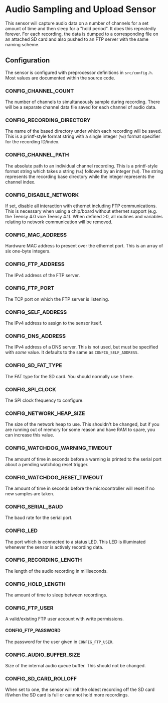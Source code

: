 # Audio Sampling and Upload Sensor

This sensor will capture audio data on a number of channels for a set amount
of time and then sleep for a "hold period". It does this repeatedly forever.
For each recording, the data is dumped to a corresponding file on an attached
SD card and also pushed to an FTP server with the same naming scheme.

## Configuration

The sensor is configured with preprocessor definitions in `src/config.h`. Most
values are documented within the source code.

### CONFIG_CHANNEL_COUNT

The number of channels to simultaneously sample during recording. There will be
a separate channel data file saved for each channel of audio data.

### CONFIG_RECORDING_DIRECTORY

The name of the based directory under which each recording will be saved. This
is a printf-style format string with a single integer (`%d`) format specifier
for the recording ID/index.

### CONFIG_CHANNEL_PATH

The absolute path to an individual channel recording. This is a printf-style
format string which takes a string (`%s`) followed by an integer (`%d`). The
string represents the recording base directory while the integer represents
the channel index.

### CONFIG_DISABLE_NETWORK

If set, disable all interaction with ethernet including FTP communications.
This is necessary when using a chip/board without ethernet support (e.g. the
Teensy 4.0 vice Teensy 4.1). When defined >0, all routines and variables
relating to network communication will be removed.

### CONFIG_MAC_ADDRESS

Hardware MAC address to present over the ethernet port. This is an array of
six one-byte integers.

### CONFIG_FTP_ADDRESS

The IPv4 address of the FTP server.

### CONFIG_FTP_PORT

The TCP port on which the FTP server is listening.

### CONFIG_SELF_ADDRESS

The IPv4 address to assign to the sensor itself.

### CONFIG_DNS_ADDRESS

The IPv4 address of a DNS server. This is not used, but must be specified
with *some* value. It defaults to the same as `CONFIG_SELF_ADDRESS`.

### CONFIG_SD_FAT_TYPE

The FAT type for the SD card. You should normally use `3` here.

### CONFIG_SPI_CLOCK

The SPI clock frequency to configure.

### CONFIG_NETWORK_HEAP_SIZE

The size of the network heap to use. This shouldn't be changed, but if you are
running out of memory for some reason and have RAM to spare, you can increase
this value.

### CONFIG_WATCHDOG_WARNING_TIMEOUT

The amount of time in seconds before a warning is printed to the serial port about
a pending watchdog reset trigger.

### CONFIG_WATCHDOG_RESET_TIMEOUT

The amount of time in seconds before the microcontroller will reset if no new samples
are taken.

### CONFIG_SERIAL_BAUD

The baud rate for the serial port.

### CONFIG_LED

The port which is connected to a status LED. This LED is illuminated whenever the
sensor is actively recording data.

### CONFIG_RECORDING_LENGTH

The length of the audio recording in milliseconds.

### CONFIG_HOLD_LENGTH

The amount of time to sleep between recordings.

### CONFIG_FTP_USER

A valid/existing FTP user account with write permissions.

#### CONFIG_FTP_PASSWORD

The password for the user given in `CONFIG_FTP_USER`.

### CONFIG_AUDIO_BUFFER_SIZE

Size of the internal audio queue buffer. This should not be changed.

### CONFIG_SD_CARD_ROLLOFF

When set to one, the sensor will roll the oldest recording off the SD card if/when the SD
card is full or cannnot hold more recordings.
